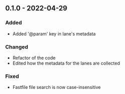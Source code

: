 ## 0.1.0 - 2022-04-29
### Added
* Added '@param' key in lane's metadata
### Changed
* Refactor of the code
* Edited how the metadata for the lanes are collected
### Fixed
* Fastfile file search is now case-insensitive